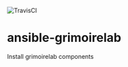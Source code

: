 ![TravisCI](https://travis-ci.org/randradas/ansible-grimoirelab.svg?branch=master)

# ansible-grimoirelab
Install grimoirelab components
